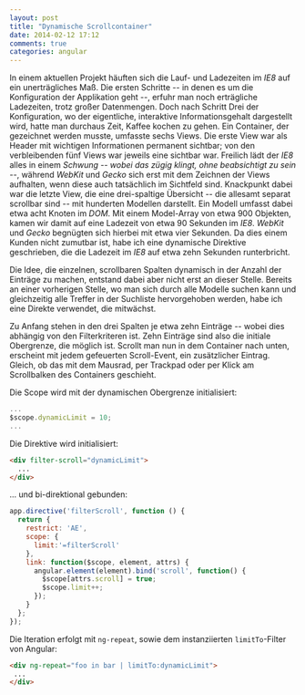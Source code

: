 ```yaml
---
layout: post
title: "Dynamische Scrollcontainer"
date: 2014-02-12 17:12
comments: true
categories: angular
---
```


In einem aktuellen Projekt häuften sich die Lauf- und Ladezeiten im *IE8* auf ein unerträgliches Maß. Die ersten Schritte -- in denen es um die Konfiguration der Applikation geht --, erfuhr man noch erträgliche Ladezeiten, trotz großer Datenmengen. Doch nach Schritt Drei der Konfiguration, wo der eigentliche, interaktive Informationsgehalt dargestellt wird, hatte man durchaus Zeit, Kaffee kochen zu gehen. Ein Container, der gezeichnet werden musste, umfasste sechs Views. Die erste View war als Header mit wichtigen Informationen permanent sichtbar; von den verbleibenden fünf Views war jeweils eine sichtbar war. Freilich lädt der *IE8* alles in einem *Schwung* *-- wobei das zügig klingt, ohne beabsichtigt zu sein --*, während *WebKit* und *Gecko* sich erst mit dem Zeichnen der Views aufhalten, wenn diese auch tatsächlich im Sichtfeld sind. Knackpunkt dabei war die letzte View, die eine drei-spaltige Übersicht -- die allesamt separat scrollbar sind -- mit hunderten Modellen darstellt. Ein Modell umfasst dabei etwa acht Knoten im *DOM*. Mit einem Model-Array von etwa 900 Objekten, kamen wir damit auf eine Ladezeit von etwa 90 Sekunden im *IE8*. *WebKit* und *Gecko* begnügten sich hierbei mit etwa vier Sekunden. Da dies einem Kunden nicht zumutbar ist, habe ich eine dynamische Direktive geschrieben, die die Ladezeit im *IE8* auf etwa zehn Sekunden runterbricht.

<!-- more -->

Die Idee, die einzelnen, scrollbaren Spalten dynamisch in der Anzahl der Einträge zu machen, entstand dabei aber nicht erst an dieser Stelle. Bereits an einer vorherigen Stelle, wo man sich durch alle Modelle suchen kann und gleichzeitig alle Treffer in der Suchliste hervorgehoben werden, habe ich eine Direkte verwendet, die mitwächst.

Zu Anfang stehen in den drei Spalten je etwa zehn Einträge -- wobei dies abhängig von den Filterkriteren ist. Zehn Einträge sind also die initiale Obergrenze, die möglich ist. Scrollt man nun in dem Container nach unten, erscheint mit jedem gefeuerten Scroll-Event, ein zusätzlicher Eintrag. Gleich, ob das mit dem Mausrad, per Trackpad oder per Klick am Scrollbalken des Containers geschieht.

Die Scope wird mit der dynamischen Obergrenze initialisiert:

```js
...
$scope.dynamicLimit = 10;
...
```

Die Direktive wird initialisiert:

```html
<div filter-scroll="dynamicLimit">
  ...
</div>
```

... und bi-direktional gebunden:

```js
app.directive('filterScroll', function () {
  return {
    restrict: 'AE',
    scope: {
      limit:'=filterScroll'
    },
    link: function($scope, element, attrs) {
      angular.element(element).bind('scroll', function() {
        $scope[attrs.scroll] = true;
        $scope.limit++;
      });
    }
  };
});
```

Die Iteration erfolgt mit `ng-repeat`, sowie dem instanziierten `limitTo`-Filter von Angular:

```html
<div ng-repeat="foo in bar | limitTo:dynamicLimit">
 ...
</div>
```